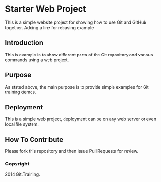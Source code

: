 # Starter Web Project

This is a simple website project for showing how to use Git and GitHub together.
Adding a line for rebasing example

## Introduction

This is example is to show different parts of the Git repository and various commands using a web project.
## Purpose

As stated above, the main purpose is to provide simple examples for Git training demos. 

## Deployment

This is a simple web project, deployment can be on any web server or even local file system.

## How To Contribute

Please fork this repository and then issue Pull Requests for review.
### Copyright

2014 Git.Training.